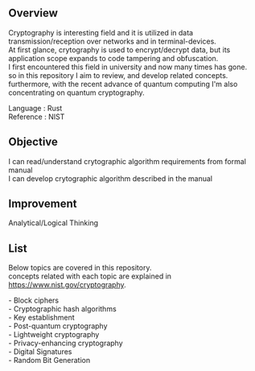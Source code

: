 ## Overview

Cryptography is interesting field and it is utilized in data transmission/reception over networks and in terminal-devices. <br/>
At first glance, crytography is used to encrypt/decrypt data, but its application scope expands to code tampering and obfuscation. <br/>
I first encountered this field in university and now many times has gone. <br/>
so in this repository I aim to review, and develop related concepts. <br/>
furthermore, with the recent advance of quantum computing I'm also concentrating on quantum cryptography. <br/>

Language : Rust <br/>
Reference : NIST <br/>

## Objective

I can read/understand crytographic algorithm requirements from formal manual </br>
I can develop crytographic algorithm described in the manual </br>

## Improvement

Analytical/Logical Thinking </br>

## List

Below topics are covered in this repository. <br/>
concepts related with each topic are explained in https://www.nist.gov/cryptography. <br/>

<p>
- Block ciphers <br/>
- Cryptographic hash algorithms <br/>
- Key establishment <br/>
- Post-quantum cryptography <br/>
- Lightweight cryptography <br/>
- Privacy-enhancing cryptography <br/>
- Digital Signatures <br/>
- Random Bit Generation <br/>
</p>


